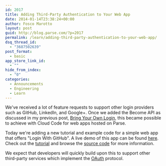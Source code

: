 ```yaml
---
id: 2017
title: Adding Third-Party Authentication to Your Web App
date: 2014-01-14T23:38:24+00:00
author: Fosco Marotto
layout: post
guid: http://blog.parse.com/?p=2017
permalink: /learn/adding-third-party-authentication-to-your-web-app/
dsq_thread_id:
  - "3687502639"
post_format:
  - basic
app_store_link_id:
  - ""
hide_from_index:
  - "0"
categories:
  - Announcements
  - Engineering
  - Learn
---
```

We've received a lot of feature requests to support other login providers such as GitHub, LinkedIn, and Google+. Once we added the Become API as discussed in my previous post, [Bring Your Own Login](http://blog.parse.com/2013/12/03/bring-your-own-login/), this became possible to achieve with Cloud Code for web apps hosted on Parse.

Today we're adding a new tutorial and example code for a simple web app that offers "Login With GitHub". A live demo of this app can be found [here](https://ghat.parseapp.com). Check out the [tutorial](https://parse.com/tutorials/adding-third-party-authentication-to-your-web-app) and browse the [source code](https://github.com/ParsePlatform/CloudCodeOAuthGitHubTutorial) for more information.

We expect that developers will quickly build upon this to support other third-party services which implement the [OAuth](http://oauth.net/) protocol.